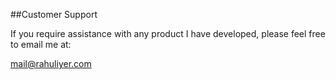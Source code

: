 ##Customer Support

If you require assistance with any product I have developed, please feel free to email me at:

mail@rahuliyer.com